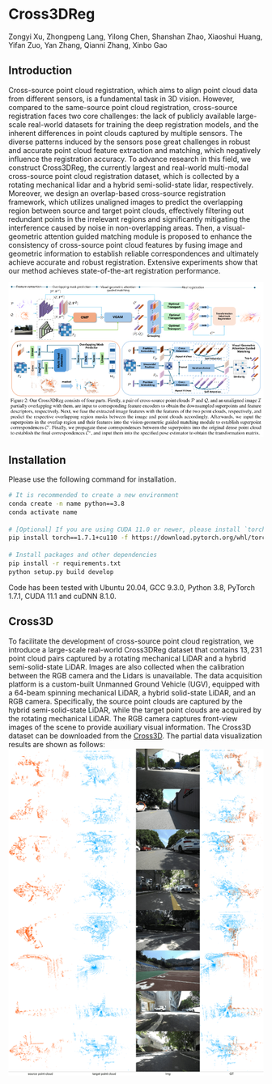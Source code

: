 # Cross3DReg

Zongyi Xu, Zhongpeng Lang, Yilong Chen, Shanshan Zhao, Xiaoshui Huang, Yifan Zuo, Yan Zhang, Qianni Zhang, Xinbo Gao

## Introduction

Cross-source point cloud registration, which aims to align point cloud data from different sensors, is a fundamental task in 3D vision. However, compared to the same-source point cloud registration, cross-source registration faces two core challenges: the lack of publicly available large-scale real-world datasets for training the deep registration models, and the inherent differences in point clouds captured by multiple sensors. The diverse patterns induced by the sensors pose great challenges in robust and accurate point cloud feature extraction and matching, which negatively influence the registration accuracy. To advance research in this field, we construct Cross3DReg, the currently largest and real-world multi-modal cross-source point cloud registration dataset, which is collected by a rotating mechanical lidar and a hybrid semi-solid-state lidar, respectively. Moreover, we design an overlap-based cross-source registration framework, which utilizes unaligned images to predict the overlapping region between source and target point clouds, effectively filtering out redundant points in the irrelevant regions and significantly mitigating the interference caused by noise in non-overlapping areas. Then, a visual-geometric attention guided matching module is proposed to enhance the consistency of cross-source point cloud features by fusing image and geometric information to establish reliable correspondences and ultimately achieve accurate and robust registration. Extensive experiments show that our method achieves state-of-the-art registration performance.

![](assets/frame.PNG)

## Installation

Please use the following command for installation.

```bash
# It is recommended to create a new environment
conda create -n name python==3.8
conda activate name

# [Optional] If you are using CUDA 11.0 or newer, please install `torch==1.7.1+cu110`
pip install torch==1.7.1+cu110 -f https://download.pytorch.org/whl/torch_stable.html

# Install packages and other dependencies
pip install -r requirements.txt
python setup.py build develop
```

Code has been tested with Ubuntu 20.04, GCC 9.3.0, Python 3.8, PyTorch 1.7.1, CUDA 11.1 and cuDNN 8.1.0.

## Cross3D
To facilitate the development of cross-source point cloud registration, we introduce a large-scale real-world Cross3DReg dataset that contains $13,231$ point cloud pairs captured by a rotating mechanical LiDAR and a hybrid semi-solid-state LiDAR. Images are also collected when the calibration between the RGB camera and the Lidars is unavailable. The data acquisition platform is a custom-built Unmanned Ground Vehicle (UGV), equipped with a 64-beam spinning mechanical LiDAR, a hybrid solid-state LiDAR, and an RGB camera. Specifically, the source point clouds are captured by the hybrid semi-solid-state LiDAR, while the target point clouds are acquired by the rotating mechanical LiDAR. The RGB camera captures front-view images of the scene to provide auxiliary visual information.
The Cross3D dataset can be downloaded from the [Cross3D](https://drive.google.com/file/d/1sEvQQYLJz7reggiM08GXg2Zatck2GLft/view?usp=sharing). The partial data visualization results are shown as follows:
![](assets/visual.png)
